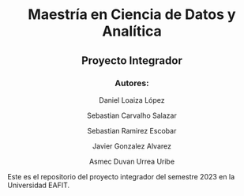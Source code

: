 # <p align="center">Maestría en Ciencia de Datos y Analítica</p>
## <p align="center">Proyecto Integrador</p>

### <p align="center">Autores:</p>
<p align="center">Daniel Loaiza López</p>
<p align="center">Sebastian Carvalho Salazar</p>
<p align="center">Sebastian Ramirez Escobar</p>
<p align="center">Javier Gonzalez Alvarez</p>
<p align="center">Asmec Duvan Urrea Uribe</p>

Este es el repositorio del proyecto integrador del semestre 2023 en la Universidad EAFIT.
